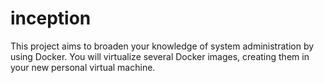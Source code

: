 # inception
This project aims to broaden your knowledge of system administration by using Docker.
You will virtualize several Docker images, creating them in your new personal virtual
machine.
